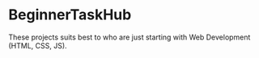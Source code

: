 # BeginnerTaskHub
These projects suits best to who are just starting with Web Development (HTML, CSS, JS).
